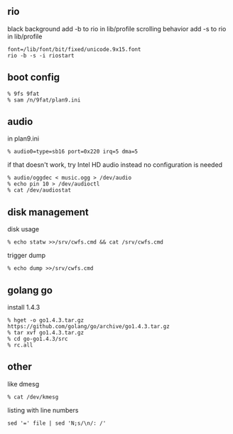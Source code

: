 ## rio
black background add -b to rio in lib/profile
scrolling behavior add -s to rio in lib/profile
```
font=/lib/font/bit/fixed/unicode.9x15.font
rio -b -s -i riostart
```

## boot config
```
% 9fs 9fat
% sam /n/9fat/plan9.ini
```

## audio
in plan9.ini
```
% audio0=type=sb16 port=0x220 irq=5 dma=5
```
if that doesn't work, try Intel HD audio instead
no configuration is needed

```
% audio/oggdec < music.ogg > /dev/audio
% echo pin 10 > /dev/audioctl
% cat /dev/audiostat
```

## disk management
disk usage
```
% echo statw >>/srv/cwfs.cmd && cat /srv/cwfs.cmd
```
trigger dump
```
% echo dump >>/srv/cwfs.cmd
```

## golang go
install 1.4.3
```
% hget -o go1.4.3.tar.gz https://github.com/golang/go/archive/go1.4.3.tar.gz
% tar xvf go1.4.3.tar.gz
% cd go-go1.4.3/src
% rc.all
```

## other
like dmesg
```
% cat /dev/kmesg
```


listing with line numbers
```
sed '=' file | sed 'N;s/\n/: /'
```
